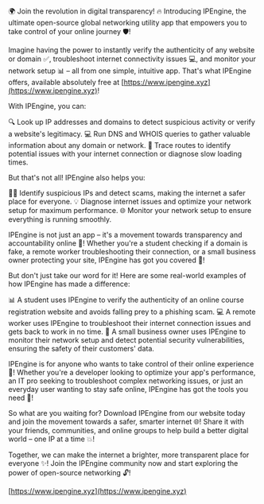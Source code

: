 🌍 Join the revolution in digital transparency! 🔥 Introducing IPEngine, the ultimate open-source global networking utility app that empowers you to take control of your online journey 🛡️!

Imagine having the power to instantly verify the authenticity of any website or domain ✅, troubleshoot internet connectivity issues 💻, and monitor your network setup 📊 – all from one simple, intuitive app. That's what IPEngine offers, available absolutely free at [https://www.ipengine.xyz](https://www.ipengine.xyz)!

With IPEngine, you can:

🔍 Look up IP addresses and domains to detect suspicious activity or verify a website's legitimacy.
💻 Run DNS and WHOIS queries to gather valuable information about any domain or network.
🚀 Trace routes to identify potential issues with your internet connection or diagnose slow loading times.

But that's not all! IPEngine also helps you:

🕵️‍♀️ Identify suspicious IPs and detect scams, making the internet a safer place for everyone.
💡 Diagnose internet issues and optimize your network setup for maximum performance.
🌐 Monitor your network setup to ensure everything is running smoothly.

IPEngine is not just an app – it's a movement towards transparency and accountability online 🚀! Whether you're a student checking if a domain is fake, a remote worker troubleshooting their connection, or a small business owner protecting your site, IPEngine has got you covered 💪!

But don't just take our word for it! Here are some real-world examples of how IPEngine has made a difference:

📊 A student uses IPEngine to verify the authenticity of an online course registration website and avoids falling prey to a phishing scam.
💻 A remote worker uses IPEngine to troubleshoot their internet connection issues and gets back to work in no time.
🏢 A small business owner uses IPEngine to monitor their network setup and detect potential security vulnerabilities, ensuring the safety of their customers' data.

IPEngine is for anyone who wants to take control of their online experience 🌟! Whether you're a developer looking to optimize your app's performance, an IT pro seeking to troubleshoot complex networking issues, or just an everyday user wanting to stay safe online, IPEngine has got the tools you need 🔧!

So what are you waiting for? Download IPEngine from our website today and join the movement towards a safer, smarter internet 🌐! Share it with your friends, communities, and online groups to help build a better digital world – one IP at a time 💥!

Together, we can make the internet a brighter, more transparent place for everyone ✨! Join the IPEngine community now and start exploring the power of open-source networking 🔓!

[https://www.ipengine.xyz](https://www.ipengine.xyz)